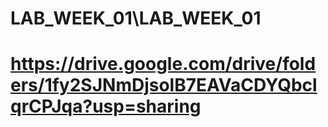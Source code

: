 # LAB_WEEK_01\LAB_WEEK_01
# https://drive.google.com/drive/folders/1fy2SJNmDjsolB7EAVaCDYQbclqrCPJqa?usp=sharing

